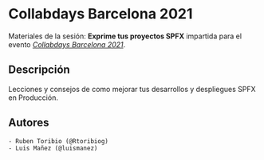 # Collabdays Barcelona 2021
Materiales de la sesión: __Exprime tus proyectos SPFX__ impartida para el evento [_Collabdays Barcelona 2021_](https://www.collabdays.org/2021-barcelona/schedule/).

## Descripción
Lecciones y consejos de como mejorar tus desarrollos y despliegues SPFX en Producción.

## Autores
    - Ruben Toribio (@Rtoribiog)
    - Luis Mañez (@luismanez)
